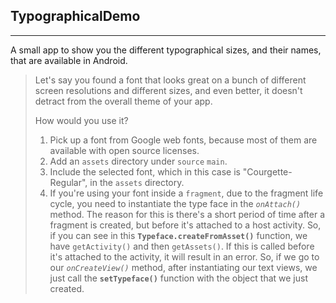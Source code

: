 ## TypographicalDemo
----------------------------------
A small app to show you the different typographical sizes, and their names, that are available in Android.

> Let's say you found a font that looks great on a bunch of different screen resolutions and different sizes, and even better, it doesn't detract from the overall theme of your app.
>
> How would you use it?
>
> 1. Pick up a font from Google web fonts, because most of them are available with open source licenses.
> 2. Add an `assets` directory under `source` `main`.
> 3. Include the selected font, which in this case is "Courgette-Regular", in the `assets` directory.
> 4. If you're using your font inside a `fragment`, due to the fragment life cycle, you need to instantiate the type face in the _`onAttach()`_ method. The reason for this is there's a short period of time after a fragment is created, but before it's attached to a host activity.
So, if you can see in this **`Typeface.createFromAsset()`** function, we have `getActivity()` and then `getAssets()`.
If this is called before it's attached to the activity, it will result in an error.
So, if we go to our _`onCreateView()`_ method, after instantiating our text views, we just call the **`setTypeface()`** function with the object that we just created.

